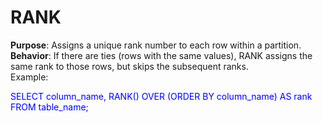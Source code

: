 <H1> RANK </H1>
<B>Purpose</B>: Assigns a unique rank number to each row within a partition.<br>
<B>Behavior</B>: If there are ties (rows with the same values), RANK assigns the same rank to those rows, but skips the subsequent ranks.<br>
Example: <br>
<body>
  <p style="color: blue">
    SELECT column_name,
    RANK() OVER (ORDER BY column_name) AS rank
    FROM table_name;
  </p>
</body>


